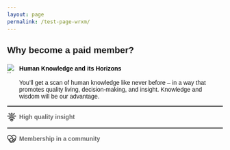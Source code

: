 ```yaml
---
layout: page
permalink: /test-page-wrxm/
---
```

<!DOCTYPE html>
<html lang="en">
<head>
  <meta charset="UTF-8">
  <meta name="viewport" content="width=device-width, initial-scale=1">
  <title>Left‑Aligned Tabs</title>
  <style>
    /* Scope everything in this container */
    .tabs-container {
      max-width: 600px;
      margin: 0 auto;
      text-align: left;      /* force left alignment */
      font-family: Arial, sans-serif;
    }
    /* Main heading */
    .tabs-container h2 {
      margin-bottom: 1em;
      text-align: left;      /* explicit override */
    }
    /* Each tab label row */
    .tab {
      display: flex;
      align-items: center;
      justify-content: flex-start;
      cursor: pointer;
      margin: 1em 0 0.2em;
    }
    .tab img {
      width: 1.5em;
      height: 1.5em;
      margin-right: 0.5em;
    }
    .tab-label {
      font-weight: bold;
      color: #666;
    }
    .tab-label.active {
      color: #000;
    }
    /* Content panels */
    .tab-content {
      margin-left: 2em;
      display: none;
      text-align: left;      /* ensure paragraphs are left */
    }
    .tab-content.active {
      display: block;
    }
    hr {
      border: none;
      border-top: 1px solid #666;
      margin: 1em 0;
    }
  </style>
</head>
<body>
  <div class="tabs-container">
    <h2>Why become a paid member?</h2>
    <div class="tab" data-target="section1">
      <img src="/assets/images/drawing‑compass.png" alt="Knowledge Icon">
      <span class="tab-label active">Human Knowledge and its Horizons</span>
    </div>
    <div id="section1" class="tab-content active">
      <p>
        You’ll get a scan of human knowledge like never before – in a way that promotes quality
        living, decision‑making, and insight. Knowledge and wisdom will be our advantage.
      </p>
    </div>
    <hr>
    <div class="tab" data-target="section2">
      <img src="/assets/images/insight.png" alt="Insight Icon">
      <span class="tab-label">High quality insight</span>
    </div>
    <div id="section2" class="tab-content">
      <p>
        This means deep, unique insight through weekly articles (and other goodies) in the
        fields of art, science, philosophy, and technology – amongst others, published right here.
        Here’s an example of the quality you can expect.
      </p>
    </div>
    <hr>
    <div class="tab" data-target="section3">
      <img src="/assets/images/united.png" alt="Community Icon">
      <span class="tab-label">Membership in a community</span>
    </div>
    <div id="section3" class="tab-content">
      <p>
        To learn from each other through a community dedicated to ideas, illustrations,
        techniques, tools, and everything else. Join us!
      </p>
    </div>
  </div>

  <script>
    document.querySelectorAll('.tab').forEach(tab => {
      tab.addEventListener('click', () => {
        // Reset all
        document.querySelectorAll('.tab-label').forEach(lbl => lbl.classList.remove('active'));
        document.querySelectorAll('.tab-content').forEach(c => c.classList.remove('active'));

        // Activate clicked
        tab.querySelector('.tab-label').classList.add('active');
        document.getElementById(tab.dataset.target).classList.add('active');
      });
    });
  </script>
</body>
</html>
